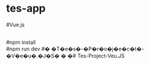 # tes-app

#Vue.js 
<br>
<br>

#npm install
<br>
#npm run dev
#� �T�e�s�-�P�r�o�j�e�c�t�-�V�e�u�.�J�S�
�
�# Tes-Project-Veu.JS
